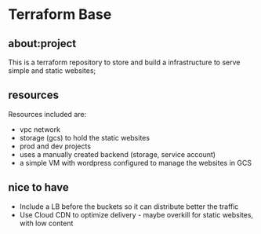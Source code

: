 # Terraform Base 
## about:project

This is a terraform repository to store and build a infrastructure to serve simple and static websites; 

## resources
Resources included are: 
- vpc network
- storage (gcs) to hold the static websites
- prod and dev projects
- uses a manually created backend (storage, service account)
- a simple VM with wordpress configured to manage the websites in GCS

## nice to have

- Include a LB before the buckets so it can distribute better the traffic
- Use Cloud CDN to optimize delivery - maybe overkill for static websites, with low content

